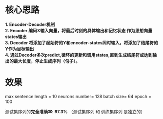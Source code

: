 # 核心思路
**1. Encoder-Decoder机制**  
**2. Encoder 编码X输入向量，将最后时刻的具体输出和记忆状态 作为思想向量states输出**  
**3. Decoder 将添加了起始符的Y和encoder-states同时输入，将添加了结尾符的Y作为目标输出**  
**4. 通过Decoder多次predict,循环的更新和调用states,直到生成结尾符或达到输出的最大长度，停止生成序列（句子）。**  


# 效果
max sentence length = 10
neurons number= 128
batch size= 64
epoch = 100

测试集序列的**完全准确率: 97.3%**
（测试集序列 和 训练集序列 是独立的）
